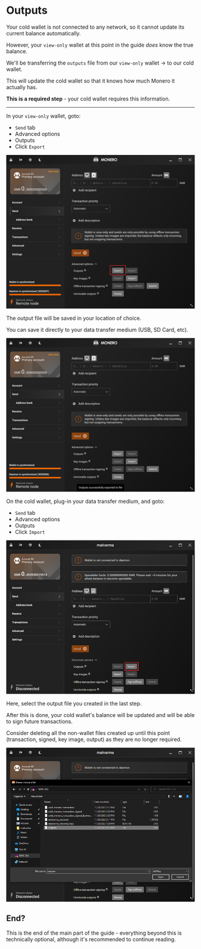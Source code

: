 # Outputs
Your cold wallet is not connected to any network, so it cannot update its current balance automatically.

However, your `view-only` wallet at this point in the guide _does_ know the true balance.

We'll be transferring the `outputs` file from our `view-only` wallet -> to our cold wallet.

This will update the cold wallet so that it knows how much Monero it actually has.

**This is a required step** - your cold wallet requires this information.

---

In your `view-only` wallet, goto:
- `Send` tab
- Advanced options
- Outputs
- Click `Export`

![image](../img/outputs_1.jpg)

The output file will be saved in your location of choice.

You can save it directly to your data transfer medium (USB, SD Card, etc).

![image](../img/outputs_2.jpg)

On the cold wallet, plug-in your data transfer medium, and goto:
- `Send` tab
- Advanced options
- Outputs
- Click `Import`

![image](../img/outputs_3.jpg)

Here, select the output file you created in the last step.

After this is done, your cold wallet's balance will be updated and will be able to sign future transactions.

Consider deleting all the non-wallet files created up until this point (transaction, signed, key image, output) as they are no longer required.

![image](../img/outputs_4.jpg)

## End?

This is the end of the main part of the guide - everything beyond this is technically optional, although it's recommended to continue reading.
